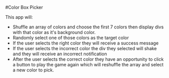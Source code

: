 #Color Box Picker

This app will:
* Shuffle an array of colors and choose the first 7 colors then display divs with that color as it's background color.
* Randomly select one of those colors as the target color
* If the user selects the right color they will receive a success message
* If the user selects the incorrect color the div they selected will shake and they will receive an incorrect notification
* After the user selects the correct color they have an opportunity to click a button to play the game again which will reshuffle the array and select a new color to pick.
